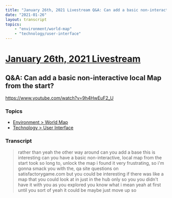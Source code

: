 ```yaml
---
title: "January 26th, 2021 Livestream Q&A: Can add a basic non-interactive local Map from the start?"
date: "2021-01-26"
layout: transcript
topics:
    - "environment/world-map"
    - "technology/user-interface"
---
```

# [January 26th, 2021 Livestream](../2021-01-26.md)
## Q&A: Can add a basic non-interactive local Map from the start?
https://www.youtube.com/watch?v=9h4HwEuF2_U

### Topics
* [Environment > World Map](../topics/environment/world-map.md)
* [Technology > User Interface](../topics/technology/user-interface.md)

### Transcript

> rather than yeah the other way around can you add a base this is interesting can you have a basic non-interactive, local map from the start took so long to, unlock the map i found it very frustrating, so i'm gonna smack you with the, qa site questions on satisfactorygame.com but you could be interesting if there was like a map that you could look at in just in the hub only so you you didn't have it with you as you explored you know what i mean yeah at first until you sort of yeah it could be maybe just move up so
